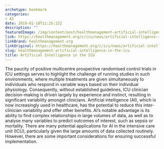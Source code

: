 ```yaml
---
archetype: bookmark
categories:
- AI
date: 2019-01-18T11:25:22Z
description: ""
featuredImage: /img/content/post/healthmanagement-artificial-intelligence-in-the-icu.JPG
link: https://healthmanagement.org/c/icu/news/artificial-intelligence-in-the-icu
linkBrand: healthmanagement.org
linkOriginal: https://healthmanagement.org/c/icu/news/artificial-intelligence-in-the-icu
slug: healthmanagement-artificial-intelligence-in-the-icu
title: Artificial Intelligence in the ICU
---
```

The paucity of positive multicentre prospective randomised control trials in ICU settings serves to highlight the challenge of running studies in such environments, where multiple treatments are given simultaneously to individuals who respond in variable ways based on their individual physiology. Consequently, without established guidelines, ICU clinician decision-making is driven largely by experience and instinct, resulting in significant variability amongst clinicians. Artificial intelligence (AI), which is now increasingly used in healthcare, has the potential to reduce this inter-clinician variability and offer other benefits. AI’s notable advantage is its ability to find complex relationships in large volumes of data, as well as to analyse many variables to predict outcomes of interest, such as sepsis or mortality. There are many potential applications for AI in the intensive care unit (ICU), particularly given the large amounts of data collected routinely. However, there are some important considerations for ensuring successful implementation.

